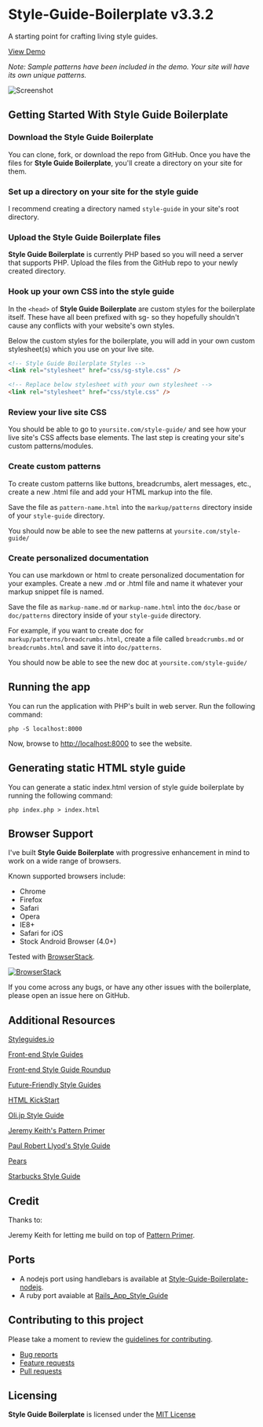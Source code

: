 # Style-Guide-Boilerplate v3.3.2

A starting point for crafting living style guides.

[View Demo](/gh-pages/demo.html)

_Note: Sample patterns have been included in the demo. Your site will have its own unique patterns._

![Screenshot](http://bjankord.github.io/Style-Guide-Boilerplate/images/screenshot.png)

## Getting Started With Style Guide Boilerplate

### Download the Style Guide Boilerplate

You can clone, fork, or download the repo from GitHub.
Once you have the files for **Style Guide Boilerplate**, you'll create a directory on your site for them.

### Set up a directory on your site for the style guide

I recommend creating a directory named `style-guide` in your site's root directory.

### Upload the Style Guide Boilerplate files

**Style Guide Boilerplate** is currently PHP based so you will need a server that supports PHP. Upload the files from the GitHub repo to your newly created directory.

### Hook up your own CSS into the style guide

In the `<head>` of **Style Guide Boilerplate** are custom styles for the boilerplate itself. These have all been prefixed with sg- so they hopefully shouldn't cause any conflicts with your website's own styles.

Below the custom styles for the boilerplate, you will add in your own custom stylesheet(s) which you use on your live site.

```html
<!-- Style Guide Boilerplate Styles -->
<link rel="stylesheet" href="css/sg-style.css" />

<!-- Replace below stylesheet with your own stylesheet -->
<link rel="stylesheet" href="css/style.css" />
```

### Review your live site CSS

You should be able to go to `yoursite.com/style-guide/` and see how your live site's CSS affects base elements.
The last step is creating your site's custom patterns/modules.

### Create custom patterns

To create custom patterns like buttons, breadcrumbs, alert messages, etc., create a new .html file and add your HTML markup into the file.

Save the file as `pattern-name.html` into the `markup/patterns` directory inside of your `style-guide` directory.

You should now be able to see the new patterns at `yoursite.com/style-guide/`

### Create personalized documentation

You can use markdown or html to create personalized documentation for your examples. Create a new .md or .html file and name it whatever your markup snippet file is named.

Save the file as `markup-name.md` or `markup-name.html` into the `doc/base` or `doc/patterns` directory inside of your `style-guide` directory.

For example, if you want to create doc for `markup/patterns/breadcrumbs.html`, create a file called `breadcrumbs.md` or `breadcrumbs.html` and save it into `doc/patterns`.

You should now be able to see the new doc at `yoursite.com/style-guide/`

## Running the app

You can run the application with PHP's built in web server. Run the following command:

`php -S localhost:8000`

Now, browse to [http://localhost:8000](http://localhost:8000) to see the website.

## Generating static HTML style guide

You can generate a static index.html version of style guide boilerplate by running the following command:

`php index.php > index.html`

## Browser Support

I've built **Style Guide Boilerplate** with progressive enhancement in mind to work on a wide range of browsers.

Known supported browsers include:

- Chrome
- Firefox
- Safari
- Opera
- IE8+
- Safari for iOS
- Stock Android Browser (4.0+)

Tested with [BrowserStack](https://www.browserstack.com/).

[![BrowserStack](https://raw.githubusercontent.com/bjankord/Style-Guide-Boilerplate/master/browserstack-logo-600x315.png)](https://www.browserstack.com/)

If you come across any bugs, or have any other issues with the boilerplate, please open an issue here on GitHub.

## Additional Resources

[Styleguides.io](http://styleguides.io)

[Front-end Style Guides](http://24ways.org/2011/front-end-style-guides/)

[Front-end Style Guide Roundup](https://gimmebar.com/collection/4ecd439c2f0aaad734000022/front-end-styleguides)

[Future-Friendly Style Guides](https://speakerdeck.com/lukebrooker/future-friendly-style-guides)

[HTML KickStart](http://www.99lime.com/elements/)

[Oli.jp Style Guide](http://oli.jp/2011/style-guide/)

[Jeremy Keith's Pattern Primer](http://adactio.com/journal/5028/)

[Paul Robert Llyod's Style Guide](http://www.paulrobertlloyd.com/about/styleguide/)

[Pears](http://pea.rs/)

[Starbucks Style Guide](http://www.starbucks.com/static/reference/styleguide/)

## Credit

Thanks to:

Jeremy Keith for letting me build on top of [Pattern Primer](https://github.com/adactio/Pattern-Primer).

## Ports

- A nodejs port using handlebars is available at [Style-Guide-Boilerplate-nodejs](https://github.com/DeadlyBrad42/Style-Guide-Boilerplate-nodejs).
- A ruby port avaiable at [Rails_App_Style_Guide](https://github.com/JoshuaMSchultz/Rails_App_Style_Guide)

## Contributing to this project

Please take a moment to
review the [guidelines for contributing](CONTRIBUTING.md).

- [Bug reports](CONTRIBUTING.md#bugs)
- [Feature requests](CONTRIBUTING.md#features)
- [Pull requests](CONTRIBUTING.md#pull-requests)

## Licensing

**Style Guide Boilerplate** is licensed under the [MIT License](http://en.wikipedia.org/wiki/MIT_License)
